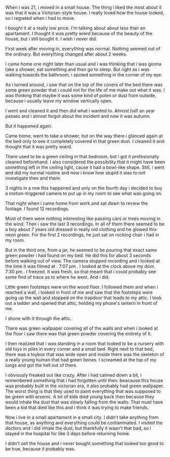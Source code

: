 When i was 21, i moved in a small house. The thing i liked the most about it was that it was a Victorian-style house. I really loved how the house looked, so i regreted when i had to move.


I bought it at a really low price. I'm talking about about less than an apartament. I thought it was pretty wierd because of the beauty of the house, but i still bought it. I wish i never did. 


First week after moving in, everything was normal. Nothing seemed out of the ordinary. But everything changed after about 2 weeks. 


I came home one night later than usual and i was thinking that i was gonna take a shower, eat something and then go to sleep. But right as i was walking towards the bathroom, i spoted something in the corner of my eye.

 As i turned around, i saw that on the top of the covers of the bed there was some green powder that i could not for the life of me make out what it was. I  was thinking that maybe it was some kind of polen or  dust from outside, because i usually leave my window vertically open. 


I went and cleaned it and then did what i wanted to. 
Almost half an year passes and i almost forgot about the incident and now it was autumn. 


But it happened again. 


Came home, went to take a shower, but on the way there i glanced again at the bed only to see it completely covered in that green dust. I cleaned it and thought that it was pretty wierd. 


There used to be a green ceiling in that bedroom, but i got it profesionally cleaned beforehand. I also considered the possibility that it might have been something left in the ceiling light, cause it had a bowl-like shape. Still, i went and did my normal routine and now i know how stupid it was to not investigate then and there. 


3 nights in a row this happened and only on the fourth day i decided to buy a motion-triggered camera to put up in my room to see what was going on. 

That night when i came home from work and sat down to review the footage. I found 12 recordings. 

Most of them were nothing interesting like passing cars or trees moving in the wind. 
Then i saw the last 3 recordings. In all of them there seemed to be a boy about 7 years old dressed in really old clothing and he glowed this neon green. For the first 2 recordings, he just sat on rocking chair i had in my room. 

But in the third one, from a jar, he seemed to be pouring that exact same green powder i had found on my bed. He did this for about 3 seconds before walking out of view. The camera stopped recording and i looked at the time it was filmed at . 7:07 pm . I looked at the clock above my door. 7:30 pm . I freezed. It was fresh, so that meant that i could probably see some find of trace as to where he went. And i did. 

Little green footsteps were on the wood floor. I followed them and when i reached a wall, i looked in front of me and saw that the footsteps were going up the wall and stopped on the trapdoor that leads to my attic. I took out a ladder and opened that attic, holding my phone's lantern in front of me. 

I shone with it through the attic. 

There was green wallpaper covering all of the walls and when i looked at the floor i saw there was that green powder covering the entirety of it. 

I then realized that i was standing in a room that looked to be a nursery with old toys in piles in every corner and a small bed. Right next to that bed, there was a toybox that was wide open and inside there was the skeleton of a really young human that had green bones. I screamed at the top of my lungs and got the hell out of there. 

I obviously freaked out like crazy. After i had calmed down a bit, i remembered something that i had forgotten until then: beacause this house was probably built in the victorian era, it also probably had green wallpaper. The worst thing is that they used to paint everything that was supposed to be green with arsenic. 
A lot of kids died young back then because they would inhale tha dust that was slowly falling from the walls. That must have been a kid that died like this and i think it was trying to make friends. 

Now i live in a small apartament in a small city. I didn't take anything from that house, as anything and everything could be contaminated. I visited the doctors and i did inhale the dust, but thankfully it wasn't that bad, so i stayed in the hospital for like 3 days before returning home. 

I didn't sell the house and i never bought something that looked too good to be true, because it probably was.